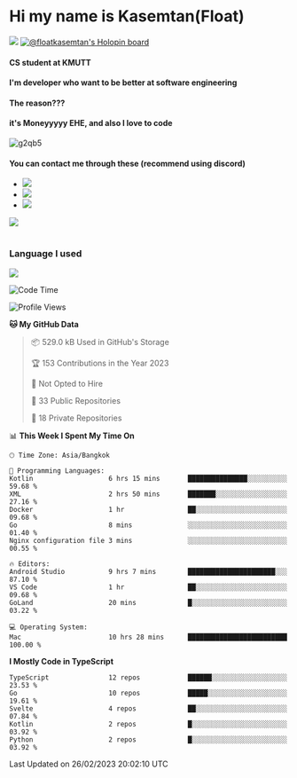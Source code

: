 # Hi my name is Kasemtan(Float)
![](https://64.media.tumblr.com/9c2a8f831efe8da556ffbf89cebb52c9/b86c1ab833a37e32-93/s1280x1920/d000dc22f75df64be2bc150f5fa69c4f6df6bb07.gifv)
[![@floatkasemtan's Holopin board](https://holopin.me/floatkasemtan)](https://holopin.io/@floatkasemtan)
#### CS student at KMUTT
#### I'm developer who want to be better at software engineering
#### The reason???
#### it's Moneyyyyy EHE, and also I love to code
![g2qb5](https://user-images.githubusercontent.com/69688279/175812510-9235eaf7-72f7-40d3-b163-56efa9aa5c6b.gif)

#### You can contact me through these (recommend using discord)
- [![](https://img.shields.io/badge/Discord-5865F2?logo=Discord&logoColor=white)](https://discordapp.com/users/278155096225742848)
- [![](https://img.shields.io/badge/Facebook-1877F2?logo=facebook&logoColor=white)](https://www.facebook.com/float.teavasirichokchai/)
- [![](https://img.shields.io/badge/linkedin-0A66C2?logo=linkedin&logoColor=white)](https://www.linkedin.com/in/kasemtan-teavasirichokchai-975531227/)

[![](https://github-readme-stats.vercel.app/api?username=FloatKasemtan&show_icons=true&theme=nightowl)]()
#
### Language I used
[![](https://github-readme-stats.vercel.app/api/top-langs/?username=FloatKasemtan&layout=compact&theme=nightowl)]()
<!--START_SECTION:waka-->
![Code Time](http://img.shields.io/badge/Code%20Time-993%20hrs%2014%20mins-blue)

![Profile Views](http://img.shields.io/badge/Profile%20Views-12-blue)

**🐱 My GitHub Data** 

> 📦 529.0 kB Used in GitHub's Storage 
 > 
> 🏆 153 Contributions in the Year 2023
 > 
> 🚫 Not Opted to Hire
 > 
> 📜 33 Public Repositories 
 > 
> 🔑 18 Private Repositories 
 > 
📊 **This Week I Spent My Time On** 

```text
🕑︎ Time Zone: Asia/Bangkok

💬 Programming Languages: 
Kotlin                   6 hrs 15 mins       ███████████████░░░░░░░░░░   59.68 % 
XML                      2 hrs 50 mins       ███████░░░░░░░░░░░░░░░░░░   27.16 % 
Docker                   1 hr                ██░░░░░░░░░░░░░░░░░░░░░░░   09.68 % 
Go                       8 mins              ░░░░░░░░░░░░░░░░░░░░░░░░░   01.40 % 
Nginx configuration file 3 mins              ░░░░░░░░░░░░░░░░░░░░░░░░░   00.55 % 

🔥 Editors: 
Android Studio           9 hrs 7 mins        ██████████████████████░░░   87.10 % 
VS Code                  1 hr                ██░░░░░░░░░░░░░░░░░░░░░░░   09.68 % 
GoLand                   20 mins             █░░░░░░░░░░░░░░░░░░░░░░░░   03.22 % 

💻 Operating System: 
Mac                      10 hrs 28 mins      █████████████████████████   100.00 % 
```

**I Mostly Code in TypeScript** 

```text
TypeScript               12 repos            ██████░░░░░░░░░░░░░░░░░░░   23.53 % 
Go                       10 repos            █████░░░░░░░░░░░░░░░░░░░░   19.61 % 
Svelte                   4 repos             ██░░░░░░░░░░░░░░░░░░░░░░░   07.84 % 
Kotlin                   2 repos             █░░░░░░░░░░░░░░░░░░░░░░░░   03.92 % 
Python                   2 repos             █░░░░░░░░░░░░░░░░░░░░░░░░   03.92 % 
```




 Last Updated on 26/02/2023 20:02:10 UTC
<!--END_SECTION:waka-->
<!--
**FloatKasemtan/FloatKasemtan** is a ✨ _special_ ✨ repository because its `README.md` (this file) appears on your GitHub profile.

Here are some ideas to get you started:

- 🔭 I’m currently working on ...
- 🌱 I’m currently learning ...
- 👯 I’m looking to collaborate on ...
- 🤔 I’m looking for help with ...
- 💬 Ask me about ...
- 📫 How to reach me: ...
- 😄 Pronouns: ...
- ⚡ Fun fact: ...
-->
